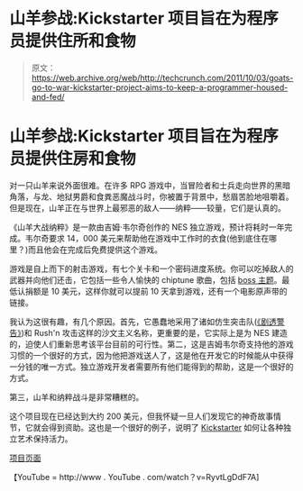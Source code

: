 # 山羊参战:Kickstarter 项目旨在为程序员提供住所和食物

> 原文：<https://web.archive.org/web/http://techcrunch.com/2011/10/03/goats-go-to-war-kickstarter-project-aims-to-keep-a-programmer-housed-and-fed/>

# 山羊参战:Kickstarter 项目旨在为程序员提供住房和食物

对一只山羊来说外面很难。在许多 RPG 游戏中，当冒险者和士兵走向世界的黑暗角落，与龙、地狱男爵和食粪恶魔战斗时，你被置于背景中，愁眉苦脸地咀嚼着。但是现在，山羊正在与世界上最邪恶的敌人——纳粹——较量，它们是认真的。

《山羊大战纳粹》是一款由吉姆·韦尔奇创作的 NES 独立游戏，预计将耗时一年完成。韦尔奇要求 14，000 美元来帮助他在游戏中工作时的衣食(他到底住在哪里？)而且他会在完成后免费提供这个游戏。

游戏是自上而下的射击游戏，有七个关卡和一个密码进度系统。你可以吃掉敌人的武器并向他们还击，它包括一些令人愉快的 chiptune 歌曲，包括 [boss 主题](https://web.archive.org/web/20230328165907/http://www.morgoodr.com/media/gvn_boss_theme.mp3)。最低认捐额是 10 美元，这样你就可以提前 10 天拿到游戏，还有一个电影原声带的链接。

我认为这很有趣，有几个原因。首先，它愚蠢地采用了诸如仿生突击队([《剧透警告》](https://web.archive.org/web/20230328165907/http://www.youtube.com/watch?v=H3u_aiZDMyM&feature=player_embedded#!))和 Rush'n 攻击这样的沙文主义名称，更重要的是，它实际上是为 NES 建造的，迫使人们重新思考该平台目前的可行性。第二，这是吉姆韦尔奇支持他的游戏习惯的一个很好的方式，因为他把游戏送人了，这是他在开发它的时候能从中获得一分钱的唯一方式。独立游戏开发者需要所有他们能得到的帮助，这是一个很好的方式。

第三，山羊和纳粹战斗是非常糟糕的。

这个项目现在已经达到大约 200 美元，但我怀疑一旦人们发现它的神奇故事情节，它就会得到资助。这也是一个很好的例子，说明了 [Kickstarter](https://web.archive.org/web/20230328165907/https://techcrunch.com/tag/Kickstarter) 如何让各种独立艺术保持活力。

[项目页面](https://web.archive.org/web/20230328165907/http://www.kickstarter.com/projects/jimwelch/nes-game-goats-vs-nazis?ref=email)

【YouTube = http://www . YouTube . com/watch？v=RyvtLgDdF7A]